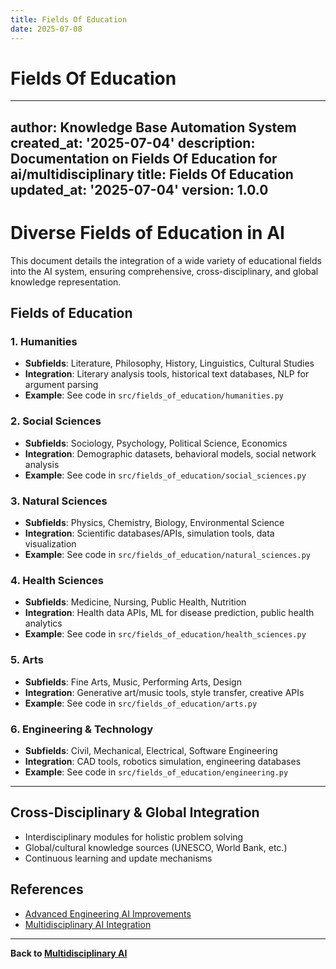 ```yaml
---
title: Fields Of Education
date: 2025-07-08
---
```


# Fields Of Education

---
author: Knowledge Base Automation System
created_at: '2025-07-04'
description: Documentation on Fields Of Education for ai/multidisciplinary
title: Fields Of Education
updated_at: '2025-07-04'
version: 1.0.0
---

# Diverse Fields of Education in AI

This document details the integration of a wide variety of educational fields into the AI system, ensuring comprehensive, cross-disciplinary, and global knowledge representation.

## Fields of Education

### 1. Humanities
- **Subfields**: Literature, Philosophy, History, Linguistics, Cultural Studies
- **Integration**: Literary analysis tools, historical text databases, NLP for argument parsing
- **Example**: See code in `src/fields_of_education/humanities.py`

### 2. Social Sciences
- **Subfields**: Sociology, Psychology, Political Science, Economics
- **Integration**: Demographic datasets, behavioral models, social network analysis
- **Example**: See code in `src/fields_of_education/social_sciences.py`

### 3. Natural Sciences
- **Subfields**: Physics, Chemistry, Biology, Environmental Science
- **Integration**: Scientific databases/APIs, simulation tools, data visualization
- **Example**: See code in `src/fields_of_education/natural_sciences.py`

### 4. Health Sciences
- **Subfields**: Medicine, Nursing, Public Health, Nutrition
- **Integration**: Health data APIs, ML for disease prediction, public health analytics
- **Example**: See code in `src/fields_of_education/health_sciences.py`

### 5. Arts
- **Subfields**: Fine Arts, Music, Performing Arts, Design
- **Integration**: Generative art/music tools, style transfer, creative APIs
- **Example**: See code in `src/fields_of_education/arts.py`

### 6. Engineering & Technology
- **Subfields**: Civil, Mechanical, Electrical, Software Engineering
- **Integration**: CAD tools, robotics simulation, engineering databases
- **Example**: See code in `src/fields_of_education/engineering.py`

---

## Cross-Disciplinary & Global Integration
- Interdisciplinary modules for holistic problem solving
- Global/cultural knowledge sources (UNESCO, World Bank, etc.)
- Continuous learning and update mechanisms

## References
- [Advanced Engineering AI Improvements](../../advanced_modules/advanced_engineering_ai_improvements.md)
- [Multidisciplinary AI Integration](./README.md)

---
**Back to [Multidisciplinary AI](./README.md)**
